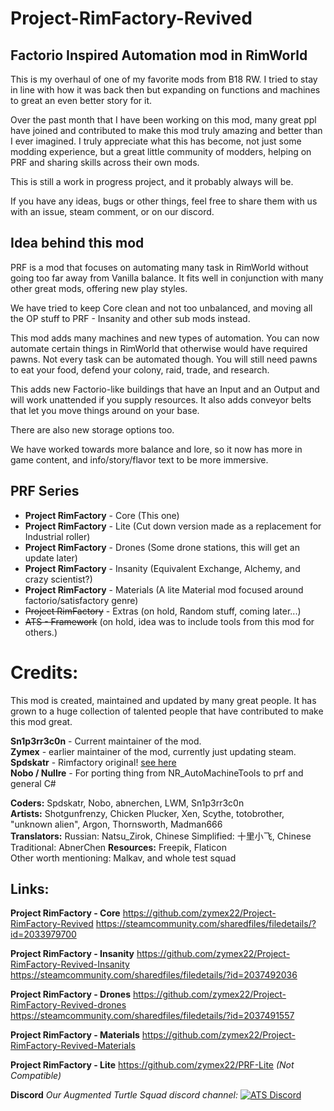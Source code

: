# Project-RimFactory-Revived

## Factorio Inspired Automation mod in RimWorld
This is my overhaul of one of my favorite mods from B18 RW.
I tried to stay in line with how it was back then but expanding on functions and machines to great an even better story for it.

Over the past month that I have been working on this mod, many great ppl have joined and contributed to make this mod truly amazing and better than I ever imagined.
I truly appreciate what this has become, not just some modding experience, but a great little community of modders, helping on PRF and sharing skills across their own mods.

This is still a work in progress project, and it probably always will be.


If you have any ideas, bugs or other things, feel free to share them with us with an issue, steam comment, or on our discord.




## Idea behind this mod
PRF is a mod that focuses on automating many task in RimWorld without going too far away from Vanilla balance.
It fits well in conjunction with many other great mods, offering new play styles.

We have tried to keep Core clean and not too unbalanced, and moving all the OP stuff to PRF - Insanity and other sub mods instead.

This mod adds many machines and new types of automation. You can now automate certain things in RimWorld that otherwise would have required pawns.
Not every task can be automated though. You will still need pawns to eat your food, defend your colony, raid, trade, and research.

This adds new Factorio-like buildings that have an Input and an Output and will work unattended if you supply resources.
It also adds conveyor belts that let you move things around on your base.

There are also new storage options too.

We have worked towards more balance and lore, so it now has more in game content, and info/story/flavor text to be more immersive.



## PRF Series
* **Project RimFactory** - Core (This one)
* **Project RimFactory** - Lite (Cut down version made as a replacement for Industrial roller)
* **Project RimFactory** - Drones (Some drone stations, this will get an update later)
* **Project RimFactory** - Insanity (Equivalent Exchange, Alchemy, and crazy scientist?)
* **Project RimFactory** - Materials (A lite Material mod focused around factorio/satisfactory genre)
* ~~Project RimFactory~~ - Extras (on hold, Random stuff, coming later...)
* ~~ATS - Framework~~ (on hold, idea was to include tools from this mod for others.)



# Credits:
This mod is created, maintained and updated by many great people.
It has grown to a huge collection of talented people that have contributed to make this mod great.

**Sn1p3rr3c0n** - Current maintainer of the mod.  
**Zymex** - earlier maintainer of the mod, currently just updating steam.  
**Spdskatr** - Rimfactory original! [see here](https://github.com/spdskatr/ProjectRimFactory)  
**Nobo / Nullre** - For porting thing from NR_AutoMachineTools to prf and general C#  

**Coders:** Spdskatr, Nobo, abnerchen, LWM, Sn1p3rr3c0n  
**Artists:** Shotgunfrenzy, Chicken Plucker, Xen, Scythe, totobrother, "unknown alien", Argon, Thornsworth, Madman666  
**Translators:**
Russian: Natsu_Zirok, Chinese Simplified: 十里小飞, Chinese Traditional: AbnerChen
**Resources:** Freepik, Flaticon  
Other worth mentioning: Malkav, and whole test squad


## Links:
**Project RimFactory - Core**
https://github.com/zymex22/Project-RimFactory-Revived
https://steamcommunity.com/sharedfiles/filedetails/?id=2033979700

**Project RimFactory - Insanity**
https://github.com/zymex22/Project-RimFactory-Revived-Insanity
https://steamcommunity.com/sharedfiles/filedetails/?id=2037492036

**Project RimFactory - Drones**
https://github.com/zymex22/Project-RimFactory-Revived-drones
https://steamcommunity.com/sharedfiles/filedetails/?id=2037491557

**Project RimFactory - Materials**
https://github.com/zymex22/Project-RimFactory-Revived-Materials

**Project RimFactory - Lite**
https://github.com/zymex22/PRF-Lite *(Not Compatible)*

**Discord**
*Our Augmented Turtle Squad discord channel:*
[![ATS Discord](https://imgur.com/x9KVZun.png)](https://discord.gg/QBr7Wby)
